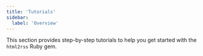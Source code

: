 ```yaml
---
title: 'Tutorials'
sidebar:
  label: 'Overview'
---
```



This section provides step-by-step tutorials to help you get started with the `html2rss` Ruby gem.
